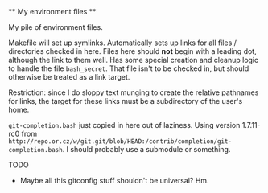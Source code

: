 ** My environment files **

My pile of environment files. 

Makefile will set up symlinks.  Automatically sets up links for all files / directories checked in here.  Files here should **not** begin with a leading dot, although the link to them well.  Has some special creation and cleanup logic to handle the file `bash_secret`.  That file isn't to be checked in, but should otherwise be treated as a link target.  

Restriction: since I do sloppy text munging to create the relative pathnames for links, the target for these links must be a subdirectory of the user's home.

`git-completion.bash` just copied in here out of laziness.  Using version 1.7.11-rc0 from `http://repo.or.cz/w/git.git/blob/HEAD:/contrib/completion/git-completion.bash`.  I should probably use a submodule or something.


TODO
- Maybe all this gitconfig stuff shouldn't be universal?  Hm.


